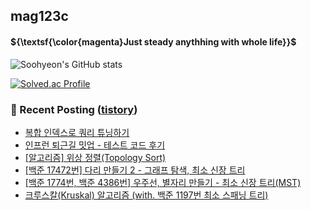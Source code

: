 ## mag123c 

#### ${\textsf{\color{magenta}Just steady anythhing with whole life}}$

![Soohyeon's GitHub stats](https://github-readme-stats.vercel.app/api?username=mag123c&show_icons=true&theme=dark)
<!--[![Solved.ac Profile](http://mazassumnida.wtf/api/v2/generate_badge?boj=diehreo)](https://solved.ac/diehreo/)-->
[![Solved.ac Profile](http://mazassumnida.wtf/api/v2/generate_badge?boj=diehreo)](https://solved.ac/diehreo/)



### 📕 Recent Posting ([tistory](https://mag1c.tistory.com))
- [복합 인덱스로 쿼리 튜닝하기](https://mag1c.tistory.com/534)</br>
- [인프런 퇴근길 밋업 - 테스트 코드 후기](https://mag1c.tistory.com/533)</br>
- [[알고리즘] 위상 정렬(Topology Sort)](https://mag1c.tistory.com/532)</br>
- [[백준 17472번] 다리 만들기 2 - 그래프 탐색, 최소 신장 트리](https://mag1c.tistory.com/531)</br>
- [[백준 1774번, 백준 4386번] 우주선, 별자리 만들기 - 최소 신장 트리(MST)](https://mag1c.tistory.com/530)</br>
- [크루스칼(Kruskal) 알고리즘 (with. 백준 1197번 최소 스패닝 트리)](https://mag1c.tistory.com/529)</br>
